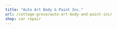 ```yaml
---
title: "Auto Art Body & Paint Inc."
url: /cottage-grove/auto-art-body-and-paint-inc/
shop: car repair
---
```

